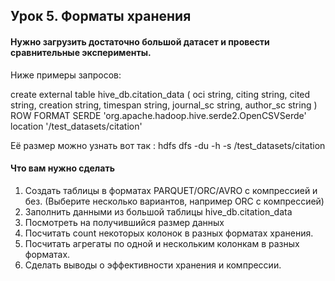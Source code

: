 ## Урок 5. Форматы хранения

#### Нужно загрузить достаточно большой датасет и провести сравнительные эксперименты.

Ниже примеры запросов:

create external table hive_db.citation_data
(
  oci string,
  citing string,
  cited string,
  creation string,
  timespan string,
  journal_sc string,
  author_sc string
)
ROW FORMAT SERDE 'org.apache.hadoop.hive.serde2.OpenCSVSerde'
location '/test_datasets/citation'

Её размер можно узнать вот так :
hdfs dfs -du -h -s /test_datasets/citation

#### Что вам нужно сделать
1. Создать таблицы в форматах PARQUET/ORC/AVRO c компрессией и без. (Выберите несколько вариантов, например ORC с компрессией)
2. Заполнить данными из большой таблицы hive_db.citation_data
3. Посмотреть на получившийся размер данных
4. Посчитать count некоторых колонок в разных форматах хранения.
5. Посчитать агрегаты по одной и нескольким колонкам в разных форматах.
6. Сделать выводы о эффективности хранения и компрессии.
